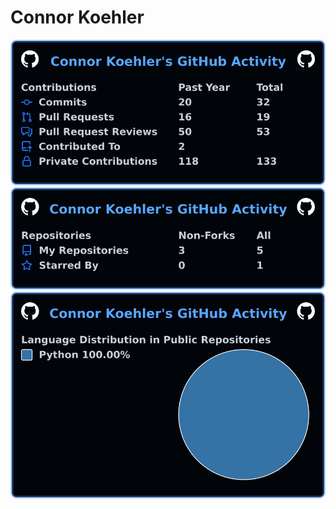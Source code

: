 # Connor Koehler

[![My user statistics](images/contribs.svg)](https://github.com/cicirello/user-statistician)
[![My user statistics](images/repos.svg)](https://github.com/cicirello/user-statistician)
[![My user statistics](images/languages.svg)](https://github.com/cicirello/user-statistician)
